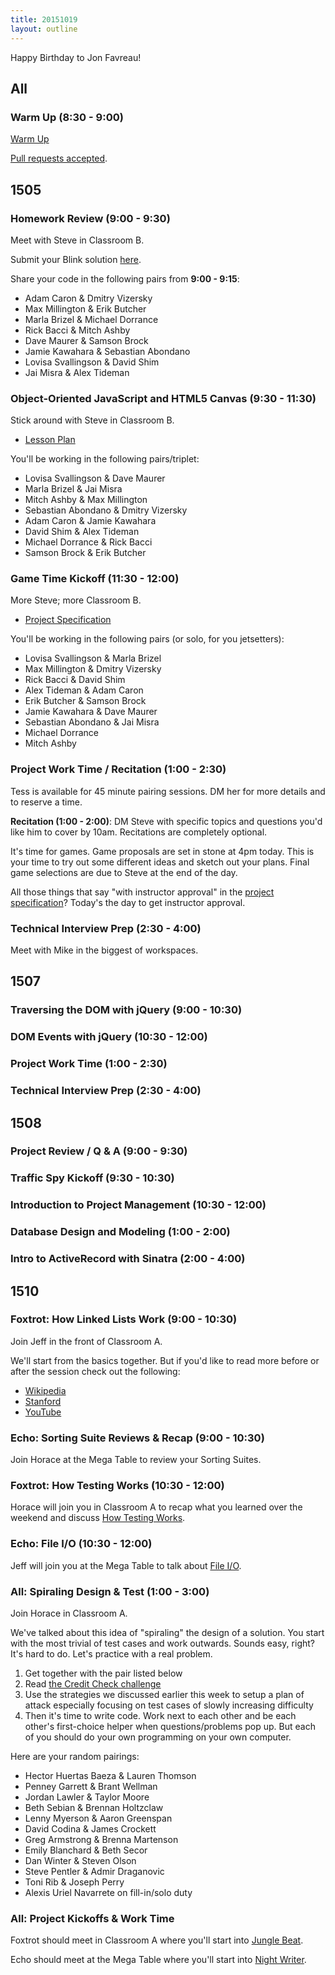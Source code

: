 ```yaml
---
title: 20151019
layout: outline
---
```


Happy Birthday to Jon Favreau!

## All

### Warm Up (8:30 - 9:00)

[Warm Up](https://thewarmup.herokuapp.com)

[Pull requests accepted](https://github.com/mikedao/the-warm-up).


## 1505

### Homework Review (9:00 - 9:30)

Meet with Steve in Classroom B.

Submit your Blink solution [here](https://public.etherpad-mozilla.org/p/1505-blink).

Share your code in the following pairs from **9:00 - 9:15**:

* Adam Caron & Dmitry Vizersky
* Max Millington & Erik Butcher
* Marla Brizel & Michael Dorrance
* Rick Bacci & Mitch Ashby
* Dave Maurer & Samson Brock
* Jamie Kawahara & Sebastian Abondano
* Lovisa Svallingson & David Shim
* Jai Misra & Alex Tideman

### Object-Oriented JavaScript and HTML5 Canvas (9:30 - 11:30)

Stick around with Steve in Classroom B.

* [Lesson Plan](https://github.com/mdn/advanced-js-fundamentals-ck/blob/gh-pages/tutorials/03-object-oriented-javascript/03-canvas-and-object-oriented-javascript.md)

You'll be working in the following pairs/triplet:

* Lovisa Svallingson & Dave Maurer
* Marla Brizel & Jai Misra
* Mitch Ashby & Max Millington
* Sebastian Abondano & Dmitry Vizersky
* Adam Caron & Jamie Kawahara
* David Shim & Alex Tideman
* Michael Dorrance & Rick Bacci
* Samson Brock & Erik Butcher

### Game Time Kickoff (11:30 - 12:00)

More Steve; more Classroom B.

* [Project Specification][gametime]

[gametime]: https://github.com/turingschool/lesson_plans/blob/master/ruby_04-apis_and_scalability/gametime_project.markdown

You'll be working in the following pairs (or solo, for you jetsetters):

* Lovisa Svallingson & Marla Brizel
* Max Millington & Dmitry Vizersky
* Rick Bacci & David Shim
* Alex Tideman & Adam Caron
* Erik Butcher & Samson Brock
* Jamie Kawahara & Dave Maurer
* Sebastian Abondano & Jai Misra
* Michael Dorrance
* Mitch Ashby

### Project Work Time / Recitation (1:00 - 2:30)

Tess is available for 45 minute pairing sessions. DM her for more details and to reserve a time.

**Recitation (1:00 - 2:00)**: DM Steve with specific topics and questions you'd like him to cover by 10am. Recitations are completely optional.

It's time for games. Game proposals are set in stone at 4pm today. This is your time to try out some different ideas and sketch out your plans. Final game selections are due to Steve at the end of the day.

All those things that say "with instructor approval" in the [project specification][gametime]? Today's the day to get instructor approval.

### Technical Interview Prep (2:30 - 4:00)

Meet with Mike in the biggest of workspaces.

## 1507

### Traversing the DOM with jQuery (9:00 - 10:30)

### DOM Events with jQuery (10:30 - 12:00)

### Project Work Time (1:00 - 2:30)

### Technical Interview Prep (2:30 - 4:00)


## 1508

### Project Review / Q & A (9:00 - 9:30)

### Traffic Spy Kickoff (9:30 - 10:30)

### Introduction to Project Management (10:30 - 12:00)

### Database Design and Modeling (1:00 - 2:00)

### Intro to ActiveRecord with Sinatra (2:00 - 4:00)


## 1510

### Foxtrot: How Linked Lists Work (9:00 - 10:30)

Join Jeff in the front of Classroom A.

We'll start from the basics together. But if you'd like to read more before or after the session check out the following:

* [Wikipedia](https://en.wikipedia.org/wiki/Linked_list)
* [Stanford](http://cslibrary.stanford.edu/103/LinkedListBasics.pdf)
* [YouTube](https://www.youtube.com/watch?v=pBrz9HmjFOs)

### Echo: Sorting Suite Reviews & Recap (9:00 - 10:30)

Join Horace at the Mega Table to review your Sorting Suites.

### Foxtrot: How Testing Works (10:30 - 12:00)

Horace will join you in Classroom A to recap what you learned over the weekend and discuss [How Testing Works](https://github.com/turingschool/lesson_plans/blob/master/ruby_01-object_oriented_programming_with_ruby/how_testing_works.markdown).

### Echo: File I/O (10:30 - 12:00)

Jeff will join you at the Mega Table to talk about [File I/O](https://github.com/turingschool/lesson_plans/blob/master/ruby_01-object_oriented_programming_with_ruby/file_io_and_csvs.markdown).

### All: Spiraling Design & Test (1:00 - 3:00)

Join Horace in Classroom A.

We've talked about this idea of "spiraling" the design of a solution. You start
with the most trivial of test cases and work outwards. Sounds easy, right? It's
hard to do. Let's practice with a real problem.

1. Get together with the pair listed below
2. Read [the Credit Check challenge](https://github.com/turingschool/challenges/blob/master/credit_check.markdown)
3. Use the strategies we discussed earlier this week to setup a plan of attack
especially focusing on test cases of slowly increasing difficulty
4. Then it's time to write code. Work next to each other and be each other's first-choice
helper when questions/problems pop up. But each of you should do your own programming
on your own computer.

Here are your random pairings:

* Hector Huertas Baeza & Lauren Thomson
* Penney Garrett & Brant Wellman
* Jordan Lawler & Taylor Moore
* Beth Sebian & Brennan Holtzclaw
* Lenny Myerson & Aaron Greenspan
* David Codina & James Crockett
* Greg Armstrong & Brenna Martenson
* Emily Blanchard & Beth Secor
* Dan Winter & Steven Olson
* Steve Pentler & Admir Draganovic
* Toni Rib & Joseph Perry
* Alexis Uriel Navarrete on fill-in/solo duty

### All: Project Kickoffs & Work Time

Foxtrot should meet in Classroom A where you'll start into [Jungle Beat](https://github.com/turingschool/curriculum/blob/master/source/projects/jungle_beat.markdown).

Echo should meet at the Mega Table where you'll start into [Night Writer](https://github.com/turingschool/curriculum/blob/master/source/projects/night_writer.markdown).
